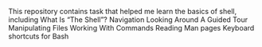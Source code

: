 This repository contains task that helped me learn the basics of shell, including What Is “The Shell”?
Navigation
Looking Around
A Guided Tour
Manipulating Files
Working With Commands
Reading Man pages
Keyboard shortcuts for Bash
